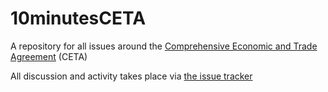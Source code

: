 # 10minutesCETA
A repository for all issues around the [Comprehensive Economic and Trade Agreement](http://ec.europa.eu/trade/policy/in-focus/ceta/) (CETA)

All discussion and activity takes place via [the issue tracker](https://github.com/daixtrose/10minutesCETA/issues)  
